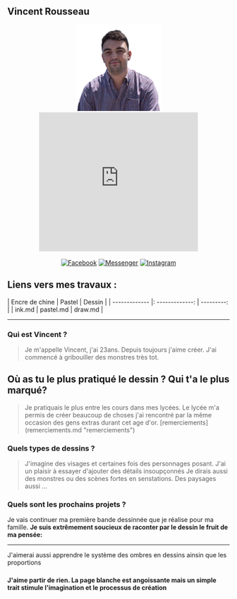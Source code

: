 ##  Vincent Rousseau
<p align="center"><img src="images/vincent.png" height='195' alt="Vincent Rousseau">
    <iframe width="360" height="315" src="https://www.youtube.com/embed/Ct9ipKktK8o" frameborder="0" allow="accelerometer; autoplay; clipboard-write; encrypted-media; gyroscope; picture-in-picture" allowfullscreen></iframe>
</p>



<p align="center">
<a href="https://facebook.com/vincentrs92"><img title="Facebook" src="https://img.shields.io/badge/Facebook-red?style=for-the-badge&logo=facebook"></a>
<a href="https://m.me/vincentrs92"><img title="Messenger" src="https://img.shields.io/badge/Messenger-red?style=for-the-badge&logo=messenger"></a>
<a href="https://www.instagram.com/vincent.rs"><img title="Instagram" src="https://img.shields.io/badge/INSTAGRAM-purple?style=for-the-badge&logo=instagram"></a>

</p>

## Liens vers mes travaux :
| Encre de chine      |    Pastel    |   Dessin |
| ------------- |: -------------: | ---------: |
| ink.md      |        pastel.md        |     draw.md |

----------------------------------------------------------

### Qui est Vincent ?

> Je m'appelle Vincent, j'ai 23ans. Depuis toujours j'aime créer.
> J'ai commencé à gribouiller des monstres très tot. 

## Où as tu le plus pratiqué le dessin ? Qui t'a le plus marqué?
> Je pratiquais le plus entre les cours dans mes lycées.
> Le lycée m'a permis de  créer beaucoup de choses j'ai rencontré par la même occasion des gens extras durant cet age d'or.
> [remerciements] (remerciements.md "remerciements")

### Quels types de dessins ?

> J'imagine des visages et certaines fois des personnages posant. J'ai un plaisir à essayer d'ajouter des détails insoupçonnés
> Je dirais aussi des monstres ou des scènes fortes en senstations.
> Des paysages aussi ...

### Quels sont les prochains projets ?
Je vais continuer ma première bande dessinnée que je réalise pour ma famille.
__Je suis extrêmement soucieux de raconter par le dessin le fruit de ma pensée:__

-----------------------------------------------------------------------------

J'aimerai aussi apprendre le système des ombres en dessins ainsin que les proportions

###



__J'aime partir de rien. La page blanche est angoissante mais un simple trait stimule l'imagination et le processus de création__




